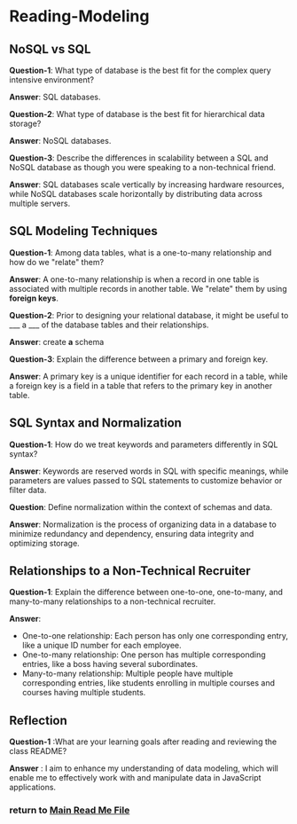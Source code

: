 # Reading-Modeling

## NoSQL vs SQL

**Question-1**: What type of database is the best fit for the complex query intensive environment?

**Answer**: SQL databases.

**Question-2**: What type of database is the best fit for hierarchical data storage?

**Answer**: NoSQL databases.

**Question-3**: Describe the differences in scalability between a SQL and NoSQL database as though you were speaking to a non-technical friend.

**Answer**: SQL databases scale vertically by increasing hardware resources, while NoSQL databases scale horizontally by distributing data across multiple servers.

## SQL Modeling Techniques

**Question-1**: Among data tables, what is a one-to-many relationship and how do we "relate" them?

**Answer**: A one-to-many relationship is when a record in one table is associated with multiple records in another table. We "relate" them by using **foreign keys**.

**Question-2**: Prior to designing your relational database, it might be useful to ___ a ___ of the database tables and their relationships.

**Answer**: create **a** schema

**Question-3**: Explain the difference between a primary and foreign key.

**Answer**: A primary key is a unique identifier for each record in a table, while a foreign key is a field in a table that refers to the primary key in another table.

## SQL Syntax and Normalization

**Question-1**: How do we treat keywords and parameters differently in SQL syntax?

**Answer**: Keywords are reserved words in SQL with specific meanings, while parameters are values passed to SQL statements to customize behavior or filter data.

**Question**: Define normalization within the context of schemas and data.

**Answer**: Normalization is the process of organizing data in a database to minimize redundancy and dependency, ensuring data integrity and optimizing storage.

## Relationships to a Non-Technical Recruiter

**Question-1**: Explain the difference between one-to-one, one-to-many, and many-to-many relationships to a non-technical recruiter.

**Answer**: 
- One-to-one relationship: Each person has only one corresponding entry, like a unique ID number for each employee.
- One-to-many relationship: One person has multiple corresponding entries, like a boss having several subordinates.
- Many-to-many relationship: Multiple people have multiple corresponding entries, like students enrolling in multiple courses and courses having multiple students.

## Reflection

**Question-1** :What are your learning goals after reading and reviewing the class README?

**Answer** : I aim to enhance my understanding of data modeling, which will enable me to effectively work with and manipulate data in JavaScript applications.

 ### return to [Main Read Me File](./README.md)